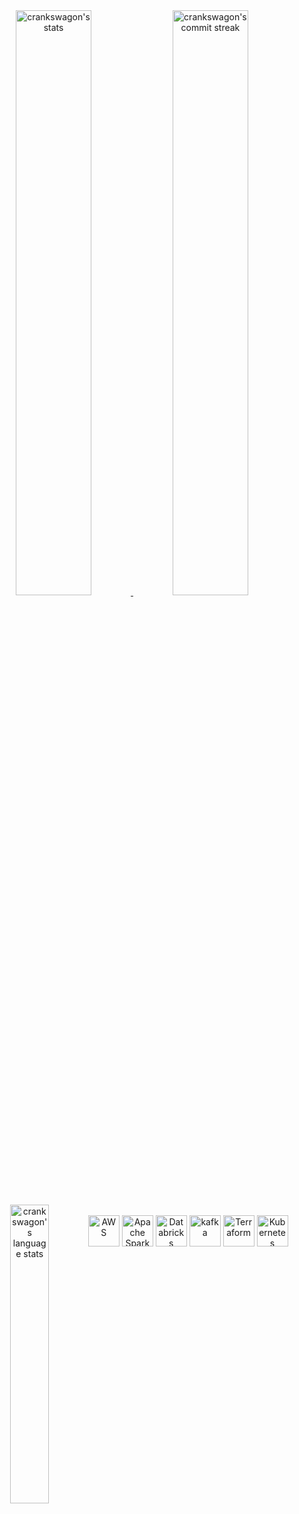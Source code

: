 
<div align="center" style="text-align:center">
    <a href="https://github.com/anuraghazra/github-readme-stats">
        <img width="49%" src="https://github-readme-stats.vercel.app/api/?username=crankswagon&show_icons=true&theme=vue&bg_color=0000&count_private=true&hide_border=true"
            alt="crankswagon's stats">
    </a>
    <a href="https://github.com/DenverCoder1/github-readme-streak-stats">
        <img width="49%" src="https://github-readme-streak-stats.herokuapp.com/?user=crankswagon&theme=vue&background=0000&hide_border=true"
            alt="crankswagon's commit streak">
    </a>
    <a href="https://github.com/anuraghazra/github-readme-stats">
        <img width="35%" align ="left" src="https://github-readme-stats.vercel.app/api/top-langs/?username=crankswagon&layout=compact&bg_color=0000&theme=vue&show_icons=true&locale=en&hide_border=true"
            alt="crankswagon's language stats">
    </a>
    <br></br>
    <div>
    <img height="50" src="https://user-images.githubusercontent.com/25181517/183896132-54262f2e-6d98-41e3-8888-e40ab5a17326.png" alt="AWS" title="AWS" />
    <img height="50" src="https://user-images.githubusercontent.com/25181517/184357834-eba1eee1-6074-4b9c-8ed3-5373868096cc.png" alt="Apache Spark" title="Apache Spark" />
    <img height="50" src="https://azure.microsoft.com/svghandler/databricks/?height=50/" alt="Databricks" title="Databricks" />
    <img height="50" src="https://user-images.githubusercontent.com/25181517/192107004-2d2fff80-d207-4916-8a3e-130fee5ee495.png" alt="kafka" title="kafka" />
    <img height="50" src="https://user-images.githubusercontent.com/25181517/183345121-36788a6e-5462-424a-be67-af1ebeda79a2.png" alt="Terraform" title="Terraform" />
    <img height="50" src="https://user-images.githubusercontent.com/25181517/182534006-037f08b5-8e7b-4e5f-96b6-5d2a5558fa85.png" alt="Kubernetes" title="Kubernetes" />
    </div>
    
</div>
